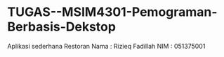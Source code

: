 # TUGAS--MSIM4301-Pemograman-Berbasis-Dekstop
Aplikasi sederhana Restoran 
Nama : Rizieq Fadillah
NIM : 051375001
